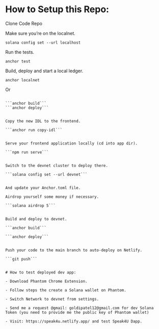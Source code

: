 # How to Setup this Repo:

Clone Code Repo


Make sure you’re on the localnet.

```solana config set --url localhost```


Run the tests.

```anchor test```


Build, deploy and start a local ledger.

```anchor localnet```


Or

```solana-test-validator'''

```anchor build```
```anchor deploy```


Copy the new IDL to the frontend.

```anchor run copy-idl```


Serve your frontend application locally (cd into app dir).

```npm run serve```


Switch to the devnet cluster to deploy there.

```solana config set --url devnet```


And update your Anchor.toml file.

Airdrop yourself some money if necessary.

```solana airdrop 5```


Build and deploy to devnet.

```anchor build```

```anchor deploy```


Push your code to the main branch to auto-deploy on Netlify.

```git push```


# How to test deployed dev app:

- Download Phantom Chrome Extension.

- Follow steps the create a Solana wallet on Phantom.

- Switch Network to devnet from settings.

- Send me a request @gmail: goldipatel12@gmail.com for dev Solana Token (you need to provide me the public key of Phantom wallet)

- Visit: https://speak4u.netlify.app/ and test Speak4U Dapp.
